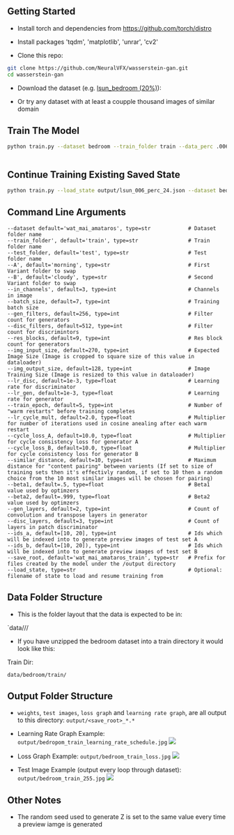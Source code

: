 
## Getting Started
- Install torch and dependencies from https://github.com/torch/distro
- Install packages 'tqdm', 'matplotlib', 'unrar', 'cv2'

- Clone this repo:
```bash
git clone https://github.com/NeuralVFX/wasserstein-gan.git
cd wasserstein-gan
```
- Download the dataset (e.g. [lsun_bedroom (20%)](https://www.kaggle.com/jhoward/lsun_bedroom/downloads/lsun_bedroom.zip/1)):

- Or try any dataset with at least a coupple thousand images of similar domain

## Train The Model
```bash
python train.py --dataset bedroom --train_folder train --data_perc .006 --save_root bedroom



```

## Continue Training Existing Saved State
```bash
python train.py --load_state output/lsun_006_perc_24.json --dataset bedroom --train_folder train --data_perc .006 --save_root bedroom
```

## Command Line Arguments

```
--dataset default='wat_mai_amataros', type=str            # Dataset folder name
--train_folder', default='train', type=str                # Train folder name
--test_folder, default='test', type=str                   # Test folder name
--A', default='morning', type=str                         # First Variant folder to swap
--B', default='cloudy', type=str                          # Second Variant folder to swap
--in_channels', default=3, type=int                       # Channels in image
--batch_size, default=7, type=int                         # Training batch size
--gen_filters, default=256, type=int                      # Filter count for generators
--disc_filters, default=512, type=int                     # Filter count for discrimintors
--res_blocks, default=9, type=int                         # Res block count for generators
--img_input_size, default=270, type=int                   # Expected Image Size (Image is cropped to square size of this value in dataloader)  
--img_output_size, default=128, type=int                  # Image Training Size (Image is resized to this value in dataloader)
--lr_disc, default=1e-3, type=float                       # Learning rate for discriminator
--lr_gen, default=1e-3, type=float                        # Learning rate for generator
--train_epoch, default=5, type=int                        # Number of "warm restarts" before training completes
--lr_cycle_mult, default=2.0, type=float                  # Multiplier for number of iterations used in cosine anealing after each warm restart
--cycle_loss_A, default=10.0, type=float                  # Multiplier for cycle consistency loss for generator A
--cycle_loss_B, default=10.0, type=float                  # Multiplier for cycle consistency loss for generator B
--similar_distance, default=10, type=int                  # Maximum distance for "content pairing" between varients (If set to size of training sets then it's effectivly random, if set to 10 then a random choice from the 10 most similar images will be chosen for pairing)
--beta1, default=.5, type=float                           # Beta1 value used by optimzers
--beta2, default=.999, type=float                         # Beta2 value used by optimzers
--gen_layers, default=2, type=int                         # Count of convolution and transpose layers in generator
--disc_layers, default=3, type=int                        # Count of layers in patch discriminator
--ids_a, default=[10, 20], type=int                       # Ids which will be indexed into to generate preview images of test set A
--ids_b, default=[10, 20]), type=int                      # Ids which will be indexed into to generate preview images of test set B
--save_root, default='wat_mai_amataros_train', type=str   # Prefix for files created by the model under the /output directory
--load_state, type=str                                    # Optional: filename of state to load and resume training from
```

## Data Folder Structure

- This is the folder layout that the data is expected to be in:

`data/<data set>/<train folder>/

- If you have unzipped the bedroom dataset into a train directory it would look like this:

Train Dir:

`data/bedroom/train/`

## Output Folder Structure

- `weights`, `test images`, `loss graph` and `learning rate graph`, are all output to this directory: `output/<save_root>_*.*`

- Learning Rate Graph Example: `output/bedropom_train_learning_rate_schedule.jpg`
![](output/wat_mai_amataros_train_learning_rate_schedule.jpg)

- Loss Graph Example: `output/bedroom_train_loss.jpg`
![](output/wat_mai_amataros_train_loss.jpg)

- Test Image Example (output every loop through dataset): `output/bedroom_train_255.jpg`
![](output/bedroom_train_126.jpg)

## Other Notes

- The random seed used to generate Z is set to the same value every time a preview iamge is generated


